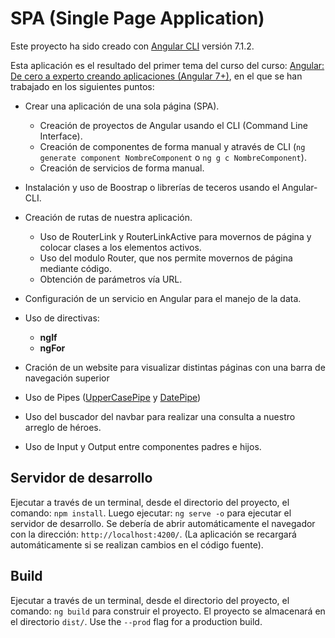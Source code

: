 # SPA (Single Page Application)

Este proyecto ha sido creado con [Angular CLI](https://github.com/angular/angular-cli) versión 7.1.2.

Esta aplicación es el resultado del primer tema del curso del curso: [Angular: De cero a experto creando aplicaciones (Angular 7+)](https://www.udemy.com/angular-2-fernando-herrera/), en el que se han trabajado en los siguientes puntos:

* Crear una aplicación de una sola página (SPA).
    * Creación de proyectos de Angular usando el CLI (Command Line Interface).
    * Creación de componentes de forma manual y através de CLI (`ng generate component NombreComponent` o `ng g c NombreComponent`).
    * Creación de servicios de forma manual.

* Instalación y uso de Boostrap o librerías de teceros usando el Angular-CLI.

* Creación de rutas de nuestra aplicación.
    * Uso de RouterLink y RouterLinkActive para movernos de página y colocar clases a los elementos activos.
    * Uso del modulo Router, que nos permite movernos de página mediante código.
    * Obtención de parámetros vía URL.

* Configuración de un servicio en Angular para el manejo de la data.

* Uso de directivas:
    * **ngIf**
    * **ngFor**
    
* Cración de un website para visualizar distintas páginas con una barra de navegación superior

* Uso de Pipes ([UpperCasePipe](https://angular.io/api/common/UpperCasePipe) y [DatePipe](https://angular.io/api/common/DatePipe))
    
* Uso del buscador del navbar para realizar una consulta a nuestro arreglo de héroes.
    
* Uso de Input y Output entre componentes padres e hijos.

## Servidor de desarrollo

Ejecutar a través de un terminal, desde el directorio del proyecto, el comando: `npm install`. Luego ejecutar: `ng serve -o` para ejecutar el servidor de desarrollo. Se debería de abrir automáticamente el navegador con la dirección: `http://localhost:4200/`. (La aplicación se recargará automáticamente si se realizan cambios en el código fuente).

## Build

Ejecutar a través de un terminal, desde el directorio del proyecto, el comando: `ng build` para construir el proyecto. El proyecto se almacenará en el directorio `dist/`. Use the `--prod` flag for a production build.